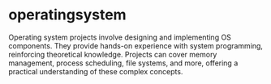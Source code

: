 # operatingsystem
Operating system projects involve designing and implementing OS components. They provide hands-on experience with system programming, reinforcing theoretical knowledge. Projects can cover memory management, process scheduling, file systems, and more, offering a practical understanding of these complex concepts.
